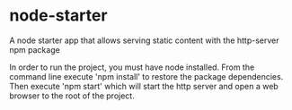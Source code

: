 # node-starter
A node starter app that allows serving static content with the http-server npm package

In order to run the project, you must have node installed.
From the command line execute 'npm install' to restore the package dependencies.
Then execute 'npm start' which will start the http server and open a web browser to the root of the project.
